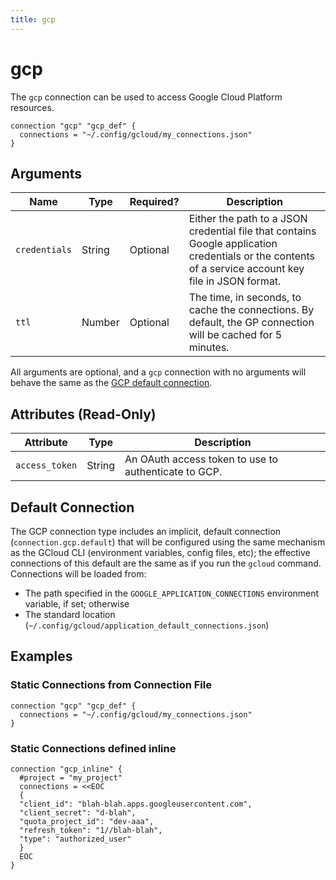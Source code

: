 ```yaml
---
title: gcp
---
```


# gcp

The `gcp` connection can be used to access Google Cloud Platform resources.

```hcl
connection "gcp" "gcp_def" {
  connections = "~/.config/gcloud/my_connections.json"
}
```

## Arguments

| Name          | Type   | Required? | Description                                                                                                                                          |
| ------------- | ------ | --------- | ---------------------------------------------------------------------------------------------------------------------------------------------------- |
| `credentials` | String | Optional  | Either the path to a JSON credential file that contains Google application credentials or the contents of a service account key file in JSON format. |
| `ttl`         | Number | Optional  | The time, in seconds, to cache the connections. By default, the GP connection will be cached for 5 minutes.                                          |

All arguments are optional, and a `gcp` connection with no arguments will behave the same as the [GCP default connection](#default-connection).

## Attributes (Read-Only)

| Attribute      | Type   | Description                                          |
| -------------- | ------ | ---------------------------------------------------- |
| `access_token` | String | An OAuth access token to use to authenticate to GCP. |

## Default Connection

The GCP connection type includes an implicit, default connection (`connection.gcp.default`) that will be configured using the same mechanism as the GCloud CLI (environment variables, config files, etc); the effective connections of this default are the same as if you run the `gcloud` command. Connections will be loaded from:

- The path specified in the `GOOGLE_APPLICATION_CONNECTIONS` environment variable, if set; otherwise
- The standard location (`~/.config/gcloud/application_default_connections.json`)

## Examples

### Static Connections from Connection File

```hcl
connection "gcp" "gcp_def" {
  connections = "~/.config/gcloud/my_connections.json"
}
```

### Static Connections defined inline

```hcl
connection "gcp_inline" {
  #project = "my_project"
  connections = <<EOC
  {
  "client_id": "blah-blah.apps.googleusercontent.com",
  "client_secret": "d-blah",
  "quota_project_id": "dev-aaa",
  "refresh_token": "1//blah-blah",
  "type": "authorized_user"
  }
  EOC
}
```


